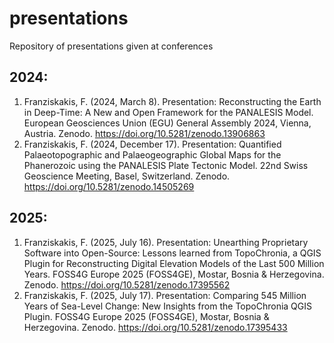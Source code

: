 # presentations
Repository of presentations given at conferences

## 2024:

1. Franziskakis, F. (2024, March 8). Presentation: Reconstructing the Earth in Deep-Time: A New and Open Framework for the PANALESIS Model. European Geosciences Union (EGU) General Assembly 2024, Vienna, Austria. Zenodo. https://doi.org/10.5281/zenodo.13906863
2. Franziskakis, F. (2024, December 17). Presentation: Quantified Palaeotopographic and Palaeogeographic Global Maps for the Phanerozoic using the PANALESIS Plate Tectonic Model. 22nd Swiss Geoscience Meeting, Basel, Switzerland. Zenodo. https://doi.org/10.5281/zenodo.14505269

## 2025:

1. Franziskakis, F. (2025, July 16). Presentation: Unearthing Proprietary Software into Open-Source: Lessons learned from TopoChronia, a QGIS Plugin for Reconstructing Digital Elevation Models of the Last 500 Million Years. FOSS4G Europe 2025 (FOSS4GE), Mostar, Bosnia & Herzegovina. Zenodo. https://doi.org/10.5281/zenodo.17395562
2. Franziskakis, F. (2025, July 17). Presentation: Comparing 545 Million Years of Sea-Level Change: New Insights from the TopoChronia QGIS Plugin. FOSS4G Europe 2025 (FOSS4GE), Mostar, Bosnia & Herzegovina. Zenodo. https://doi.org/10.5281/zenodo.17395433

